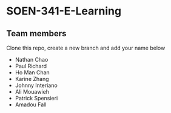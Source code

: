 # SOEN-341-E-Learning

## Team members

Clone this repo, create a new branch and add your name below

* Nathan Chao
* Paul Richard
* Ho Man Chan
* Karine Zhang
* Johnny Interiano
* Ali Mouawieh 
* Patrick Spensieri 
* Amadou Fall